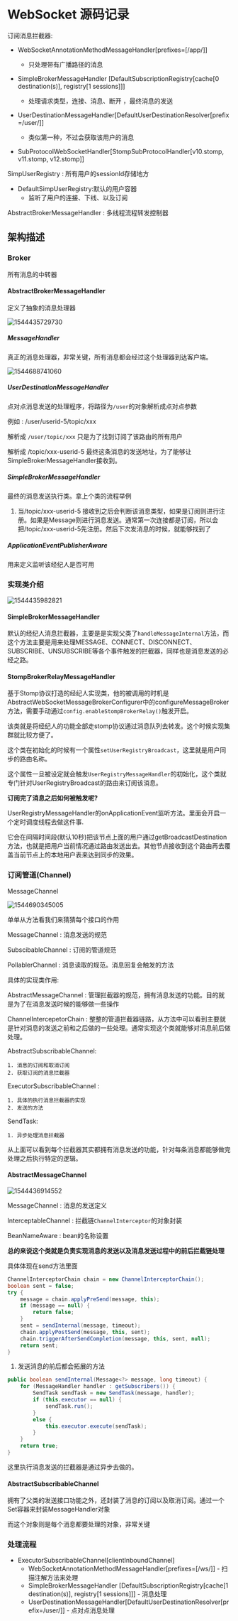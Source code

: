 # WebSocket 源码记录

订阅消息拦截器:

- WebSocketAnnotationMethodMessageHandler[prefixes=[/app/]]
  - 只处理带有广播路径的消息
- SimpleBrokerMessageHandler [DefaultSubscriptionRegistry[cache[0 destination(s)], registry[1 sessions]]]
  - 处理请求类型，连接、消息、断开 ，最终消息的发送
- UserDestinationMessageHandler[DefaultUserDestinationResolver[prefix=/user/]]
  - 类似第一种，不过会获取该用户的消息

- SubProtocolWebSocketHandler[StompSubProtocolHandler[v10.stomp, v11.stomp, v12.stomp]]

SimpUserRegistry : 所有用户的sessionId存储地方

- DefaultSimpUserRegistry:默认的用户容器
  - 监听了用户的连接、下线、以及订阅

AbstractBrokerMessageHandler  : 多线程流程转发控制器



## 架构描述

### Broker

所有消息的中转器

#### AbstractBrokerMessageHandler

定义了抽象的消息处理器

![1544435729730](D:\github\MyHome\文章\框架篇\010_SpringCloud\assets\1544435729730.png)



##### MessageHandler 

真正的消息处理器，非常关键，所有消息都会经过这个处理器到达客户端。

![1544688741060](D:\github\MyHome\文章\框架篇\010_SpringCloud\assets\1544688741060.png)

##### UserDestinationMessageHandler

点对点消息发送的处理程序，将路径为`/user`的对象解析成点对点参数

例如 : /user/userid-5/topic/xxx 

解析成 `/user/topic/xxx` 只是为了找到订阅了该路由的所有用户

解析成 /topic/xxx-userid-5 最终这条消息的发送地址，为了能够让SimpleBrokerMessageHandler接收到。

##### SimpleBrokerMessageHandler

最终的消息发送执行类。拿上个类的流程举例

1. 当/topic/xxx-userid-5 接收到之后会判断该消息类型，如果是订阅则进行注册。如果是Message则进行消息发送。通常第一次连接都是订阅，所以会把/topic/xxx-userid-5先注册。然后下次发消息的时候，就能够找到了 

##### ApplicationEventPublisherAware 

用来定义监听该经纪人是否可用

### 实现类介绍

![1544435982821](D:\github\MyHome\文章\框架篇\010_SpringCloud\assets\1544435982821.png)

#### SimpleBrokerMessageHandler

默认的经纪人消息拦截器，主要是是实现父类了`handleMessageInternal`方法，而这个方法主要是用来处理MESSAGE、CONNECT、DISCONNECT、SUBSCRIBE、UNSUBSCRIBE等各个事件触发的拦截器，同样也是消息发送的必经之路。

#### StompBrokerRelayMessageHandler

基于Stomp协议打造的经纪人实现类，他的被调用的时机是AbstractWebSocketMessageBrokerConfigurer中的configureMessageBroker方法，需要手动通过`config.enableStompBrokerRelay()`触发开启。

该类就是将经纪人的功能全部走stomp协议通过消息队列去转发。这个时候实现集群就比较方便了。

这个类在初始化的时候有一个属性`setUserRegistryBroadcast`，这里就是用户同步的路由名称。

这个属性一旦被设定就会触发`UserRegistryMessageHandler`的初始化，这个类就专门针对UserRegistryBroadcast的路由来订阅该消息。

**订阅完了消息之后如何被触发呢?**

UserRegistryMessageHandler的onApplicationEvent监听方法。里面会开启一个定时调度线程去做这件事.

它会在间隔时间段(默认10秒)把该节点上面的用户通过getBroadcastDestination方法，也就是把用户当前情况通过路由发送出去。其他节点接收到这个路由再去覆盖当前节点上的本地用户表来达到同步的效果。



### 订阅管道(Channel)

MessageChannel

![1544690345005](D:\github\MyHome\文章\框架篇\010_SpringCloud\assets\1544690345005.png)



单单从方法看我们来猜猜每个接口的作用

MessageChannel : 消息发送的规范

SubscibableChannel : 订阅的管道规范

PollablerChannel : 消息读取的规范。消息回复会触发的方法

具体的实现类作用:

AbstractMessageChannel : 管理拦截器的规范，拥有消息发送的功能。目的就是为了在消息发送时候的能够做一些操作

ChannelIntercepetorChain : 整整的管道拦截器链路，从方法中可以看到主要就是针对消息的发送之前和之后做的一些处理。通常实现这个类就能够对消息前后做处理。

AbstractSubscribableChannel: 

 	1. 消息的订阅和取消订阅
 	2. 获取订阅的消息拦截器

ExecutorSubscribableChannel : 

 	1. 具体的执行消息拦截器的实现
 	2. 发送的方法

SendTask: 

 	1. 异步处理消息拦截器

从上面可以看到每个拦截器其实都拥有消息发送的功能，针对每条消息都能够做完处理之后执行特定的逻辑。

#### AbstractMessageChannel

![1544436914552](D:\github\MyHome\文章\框架篇\010_SpringCloud\assets\1544436914552.png)

MessageChannel : 消息的发送定义

InterceptableChannel : 拦截链`ChannelInterceptor`的对象封装

BeanNameAware : bean的名称设置

**总的来说这个类就是负责实现消息的发送以及消息发送过程中的前后拦截链处理**

具体体现在send方法里面

```java
ChannelInterceptorChain chain = new ChannelInterceptorChain();
boolean sent = false;
try {
    message = chain.applyPreSend(message, this);
    if (message == null) {
        return false;
    }
    sent = sendInternal(message, timeout);
    chain.applyPostSend(message, this, sent);
    chain.triggerAfterSendCompletion(message, this, sent, null);
    return sent;
}
```

1. 发送消息的前后都会拓展的方法

```java
public boolean sendInternal(Message<?> message, long timeout) {
    for (MessageHandler handler : getSubscribers()) {
        SendTask sendTask = new SendTask(message, handler);
        if (this.executor == null) {
            sendTask.run();
        }
        else {
            this.executor.execute(sendTask);
        }
    }
    return true;
}
```

这里执行消息发送的拦截器是通过异步去做的。

#### AbstractSubscribableChannel

拥有了父类的发送接口功能之外，还封装了消息的订阅以及取消订阅。通过一个Set容器来封装MessageHandler对象

而这个对象则是每个消息都要处理的对象，非常关键

### 处理流程

- ExecutorSubscribableChannel[clientInboundChannel]
  - WebSocketAnnotationMethodMessageHandler[prefixes=[/ws/]] - 扫描注解方法来处理
  - SimpleBrokerMessageHandler [DefaultSubscriptionRegistry[cache[1 destination(s)], registry[1 sessions]]] - 消息处理
  - UserDestinationMessageHandler[DefaultUserDestinationResolver[prefix=/user/]] - 点对点消息处理

